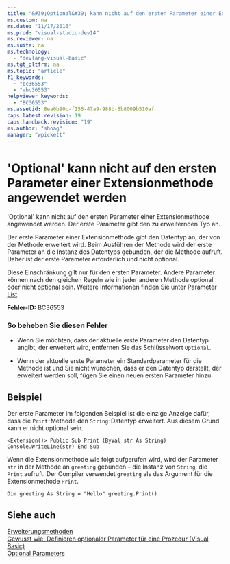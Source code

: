 ```yaml
---
title: "&#39;Optional&#39; kann nicht auf den ersten Parameter einer Extensionmethode angewendet werden"
ms.custom: na
ms.date: "11/17/2016"
ms.prod: "visual-studio-dev14"
ms.reviewer: na
ms.suite: na
ms.technology: 
  - "devlang-visual-basic"
ms.tgt_pltfrm: na
ms.topic: "article"
f1_keywords: 
  - "bc36553"
  - "vbc36553"
helpviewer_keywords: 
  - "BC36553"
ms.assetid: 8ea0b90c-f155-47a9-988b-5b8009b510af
caps.latest.revision: 19
caps.handback.revision: "19"
ms.author: "shoag"
manager: "wpickett"
---
```

# &#39;Optional&#39; kann nicht auf den ersten Parameter einer Extensionmethode angewendet werden
'Optional' kann nicht auf den ersten Parameter einer Extensionmethode angewendet werden. Der erste Parameter gibt den zu erweiternden Typ an.  
  
 Der erste Parameter einer Extensionmethode gibt den Datentyp an, der von der Methode erweitert wird. Beim Ausführen der Methode wird der erste Parameter an die Instanz des Datentyps gebunden, der die Methode aufruft. Daher ist der erste Parameter erforderlich und nicht optional.  
  
 Diese Einschränkung gilt nur für den ersten Parameter. Andere Parameter können nach den gleichen Regeln wie in jeder anderen Methode optional oder nicht optional sein. Weitere Informationen finden Sie unter [Parameter List](../Topic/Parameter%20List%20\(Visual%20Basic\).md).  
  
 **Fehler\-ID:** BC36553  
  
### So beheben Sie diesen Fehler  
  
-   Wenn Sie möchten, dass der aktuelle erste Parameter den Datentyp angibt, der erweitert wird, entfernen Sie das Schlüsselwort `Optional`.  
  
-   Wenn der aktuelle erste Parameter ein Standardparameter für die Methode ist und Sie nicht wünschen, dass er den Datentyp darstellt, der erweitert werden soll, fügen Sie einen neuen ersten Parameter hinzu.  
  
## Beispiel  
 Der erste Parameter im folgenden Beispiel ist die einzige Anzeige dafür, dass die `Print`\-Methode den `String`\-Datentyp erweitert. Aus diesem Grund kann er nicht optional sein.  
  
```  
<Extension()> Public Sub Print (ByVal str As String) Console.WriteLine(str) End Sub  
```  
  
 Wenn die Extensionmethode wie folgt aufgerufen wird, wird der Parameter `str` in der Methode an `greeting` gebunden – die Instanz von `String`, die `Print` aufruft. Der Compiler verwendet `greeting` als das Argument für die Extensionmethode `Print`.  
  
```  
Dim greeting As String = "Hello" greeting.Print()  
```  
  
## Siehe auch  
 [Erweiterungsmethoden](../Topic/Extension%20Methods%20\(Visual%20Basic\).md)   
 [Gewusst wie: Definieren optionaler Parameter für eine Prozedur \(Visual Basic\)](assetId:///0b32b312-0da0-489b-96ad-7dcb1f1f8f88)   
 [Optional Parameters](../Topic/Optional%20Parameters%20\(Visual%20Basic\).md)